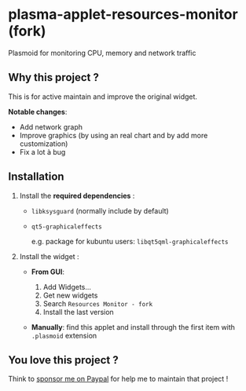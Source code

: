 # plasma-applet-resources-monitor (fork)

Plasmoid for monitoring CPU, memory and network traffic

## Why this project ?

This is for active maintain and improve the original widget.

**Notable changes**:

- Add network graph
- Improve graphics (by using an real chart and by add more customization)
- Fix a lot à bug

## Installation

1. Install the **required dependencies** :

   - `libksysguard` (normally include by default)
   - `qt5-graphicaleffects`

     e.g. package for kubuntu users: `libqt5qml-graphicaleffects`

2. Install the widget :

   - **From GUI**:

     1. Add Widgets...
     2. Get new widgets
     3. Search `Resources Monitor - fork`
     4. Install the last version

   - **Manually**: find this applet and install through the first item with `.plasmoid` extension

## You love this project ?

Think to [sponsor me on Paypal](https://www.paypal.me/orblazer) for help me to maintain that project !
